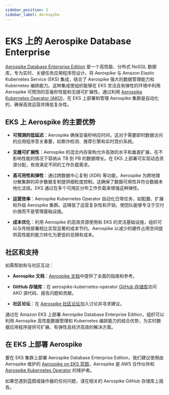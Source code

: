 ```yaml
---
sidebar_position: 5
sidebar_label: Aerospike
---
```


# EKS 上的 Aerospike Database Enterprise
[Aerospike Database Enterprise Edition](https://aerospike.com) 是一个高性能、分布式 NoSQL 数据库，专为实时、关键任务应用程序而设计。将 Aerospike 与 Amazon Elastic Kubernetes Service (EKS) 集成，结合了 Aerospike 强大的数据管理能力和 Kubernetes 编排能力。这种集成使组织能够在 EKS 灵活且有弹性的环境中利用 Aerospike 可预测的亚毫秒性能和无缝可扩展性。通过利用 [Aerospike Kubernetes Operator (AKO)](https://aerospike.com/docs/cloud/kubernetes/operator)，在 EKS 上部署和管理 Aerospike 集群是自动化的，确保高效运营并降低复杂性。

## EKS 上 Aerospike 的主要优势
* **可预测的低延迟**：Aerospike 确保亚毫秒响应时间，这对于需要即时数据访问的应用程序至关重要，如欺诈检测、推荐引擎和实时竞价系统。

* **无缝可扩展性**：Aerospike 的混合内存架构允许高效的水平和垂直扩展，在不影响性能的情况下容纳从 TB 到 PB 的数据增长。在 EKS 上部署可实现动态资源分配，有效满足不同的工作负载需求。

* **高可用性和弹性**：通过跨数据中心复制 (XDR) 等功能，Aerospike 为跨地理分散集群的异步数据复制提供细粒度控制。这确保了数据可用性并符合数据本地化法规。EKS 通过在多个可用区分布工作负载来增强这种弹性。

* **运营效率**：Aerospike Kubernetes Operator 自动化日常任务，如配置、扩展和升级 Aerospike 集群。这降低了运营复杂性和开销，使团队能够专注于交付价值而不是管理基础设施。

* **成本优化**：利用 Aerospike 的高效资源使用和 EKS 的灵活基础设施，组织可以与传统部署相比实现显著的成本节约。Aerospike 以减少的硬件占用空间提供高性能的能力转化为更低的总拥有成本。

## 社区和支持
如需帮助和与社区互动：
* **Aerospike 文档**：[Aerospike 文档](https://aerospike.com/docs)中提供了全面的指南和参考。

* **GitHub 存储库**：在 aerospike-kubernetes-operator [GitHub 存储库](https://github.com/aerospike/aerospike-kubernetes-operator)访问 AKO 源代码、报告问题和贡献。

* **社区论坛**：在 [Aerospike 社区论坛](https://discuss.aerospike.com)加入讨论并寻求建议。

通过在 Amazon EKS 上部署 Aerospike Database Enterprise Edition，组织可以利用 Aerospike 高性能数据管理和 Kubernetes 编排能力的结合优势，为实时数据应用程序提供可扩展、有弹性且经济高效的解决方案。

## 在 EKS 上部署 Aerospike
要在 EKS 集群上部署 Aerospike Database Enterprise Edition，我们建议使用由 Aerospike 维护的 [Aerospike on EKS 蓝图](https://github.com/aerospike/aerospike-terraform-aws-eks)，Aerospike 是 AWS 合作伙伴和 [Aerospike Kubernetes Operator](https://github.com/aerospike/aerospike-kubernetes-operator) 的维护者。

如果您遇到蓝图或操作器的任何问题，请在相关的 Aerospike GitHub 存储库上报告。
